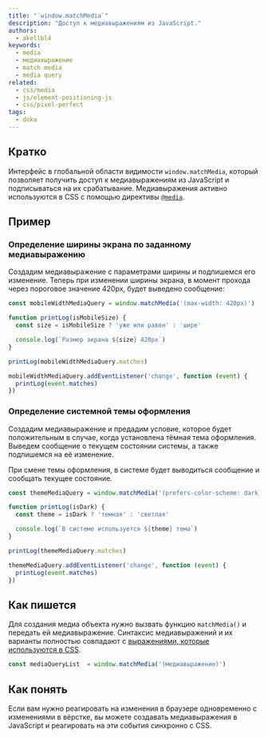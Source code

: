 ```yaml
---
title: "`window.matchMedia`"
description: "Доступ к медиавыражениям из JavaScript."
authors:
  - akellbl4
keywords:
  - media
  - медиавыражение
  - match media
  - media query
related:
  - css/media
  - js/element-positioning-js
  - css/pixel-perfect
tags:
  - doka
---
```


## Кратко

Интерфейс в глобальной области видимости `window.matchMedia`, который позволяет получить доступ к медиавыражениям из JavaScript и подписываться на их срабатывание. Медиавыражения активно используются в CSS с помощью директивы [`@media`](/css/media/).

## Пример

### Определение ширины экрана по заданному медиавыражению

Создадим медиавыражение с параметрами ширины и подпишемся его изменение. Теперь при изменении ширины экрана, в момент прохода через пороговое значение 420px, будет выведено сообщение:

```js
const mobileWidthMediaQuery = window.matchMedia('(max-width: 420px)')

function printLog(isMobileSize) {
  const size = isMobileSize ? 'уже или равен' : 'шире'

  console.log(`Размер экрана ${size} 420px`)
}

printLog(mobileWidthMediaQuery.matches)

mobileWidthMediaQuery.addEventListener('change', function (event) {
  printLog(event.matches)
})
```

### Определение системной темы оформления

Создадим медиавыражение и предадим условие, которое будет положительным в случае, когда установлена тёмная тема оформления. Выведем сообщение о текущем состоянии системы, а также подпишемся на её изменение.

При смене темы оформления, в системе будет выводиться сообщение и сообщать текущее состояние.

```js
const themeMediaQuery = window.matchMedia('(prefers-color-scheme: dark)')

function printLog(isDark) {
  const theme = isDark ? 'темная' : 'светлая'

  console.log(`В системе используется ${theme} тема`)
}

printLog(themeMediaQuery.matches)

themeMediaQuery.addEventListener('change', function (event) {
  printLog(event.matches)
})
```

## Как пишется

Для создания медиа объекта нужно вызвать функцию `matchMedia()` и передать ей медиавыражение. Синтаксис медиавыражений и их варианты полностью совпадают с [выражениями, которые используются в CSS](/css/media/).

```js
const mediaQueryList  = window.matchMedia('(медиавыражение)')
```

## Как понять

Если вам нужно реагировать на изменения в браузере одновременно с изменениями в вёрстке, вы можете создавать медиавыражения в JavaScript и реагировать на эти события синхронно с CSS.


